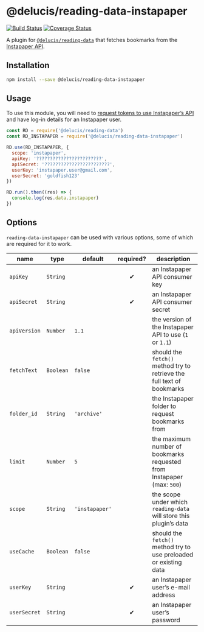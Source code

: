 # @delucis/reading-data-instapaper

[![Build Status](https://travis-ci.org/delucis/reading-data-instapaper.svg?branch=master)](https://travis-ci.org/delucis/reading-data-instapaper)
[![Coverage Status](https://coveralls.io/repos/github/delucis/reading-data-instapaper/badge.svg?branch=master)](https://coveralls.io/github/delucis/reading-data-instapaper?branch=master)

A plugin for [`@delucis/reading-data`](https://github.com/delucis/reading-data)
that fetches bookmarks from the [Instapaper API](https://www.instapaper.com/api).


## Installation

```sh
npm install --save @delucis/reading-data-instapaper
```


## Usage

To use this module, you will need to
[request tokens to use Instapaper’s API](https://www.instapaper.com/main/request_oauth_consumer_token)
and have log-in details for an Instapaper user.

```js
const RD = require('@delucis/reading-data')
const RD_INSTAPAPER = require('@delucis/reading-data-instapaper')

RD.use(RD_INSTAPAPER, {
  scope: 'instapaper',
  apiKey: '????????????????????????',
  apiSecret: '????????????????????????',
  userKey: 'instapaper.user@gmail.com',
  userSecret: 'goldfish123'
})

RD.run().then((res) => {
  console.log(res.data.instapaper)
})
```


## Options

`reading-data-instapaper` can be used with various options, some of which are
required for it to work.

name         | type      | default        | required? | description
-------------|-----------|----------------|:---------:|------------------------------------------------------------------------
`apiKey`     | `String`  |                | ✔︎         | an Instapaper API consumer key
`apiSecret`  | `String`  |                | ✔︎         | an Instapaper API consumer secret
`apiVersion` | `Number`  | `1.1`          |           | the version of the Instapaper API to use (`1` or `1.1`)
`fetchText`  | `Boolean` | `false`        |           | should the `fetch()` method try to retrieve the full text of bookmarks
`folder_id`  | `String`  | `'archive'`    |           | the Instapaper folder to request bookmarks from
`limit`      | `Number`  | `5`            |           | the maximum number of bookmarks requested from Instapaper (max: `500`)
`scope`      | `String`  | `'instapaper'` |           | the scope under which `reading-data` will store this plugin’s data
`useCache`   | `Boolean` | `false`        |           | should the `fetch()` method try to use preloaded or existing data
`userKey`    | `String`  |                | ✔︎         | an Instapaper user’s e-mail address
`userSecret` | `String`  |                | ✔︎         | an Instapaper user’s password
